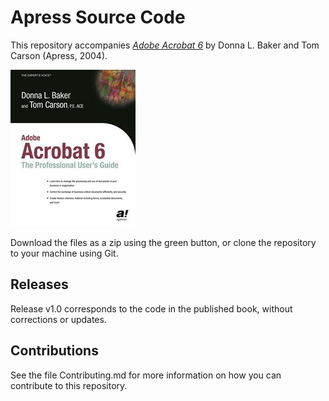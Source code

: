# Apress Source Code

This repository accompanies [*Adobe Acrobat 6*](http://www.apress.com/9781590592328) by Donna L. Baker and Tom Carson (Apress, 2004).

![Cover image](9781590592328.jpg)

Download the files as a zip using the green button, or clone the repository to your machine using Git.

## Releases

Release v1.0 corresponds to the code in the published book, without corrections or updates.

## Contributions

See the file Contributing.md for more information on how you can contribute to this repository.
